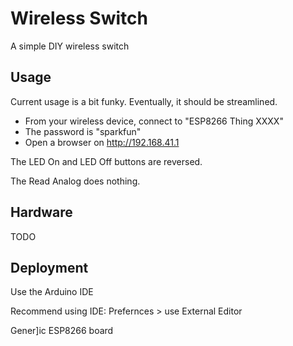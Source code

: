 # Wireless Switch

A simple DIY wireless switch

## Usage

Current usage is a bit funky. Eventually, it should be streamlined.

- From your wireless device, connect to "ESP8266 Thing XXXX"
- The password is "sparkfun"
- Open a browser on http://192.168.41.1

The LED On and LED Off buttons are reversed.

The Read Analog does nothing.

## Hardware

TODO

## Deployment

Use the Arduino IDE

Recommend using IDE: Prefernces > use External Editor

Gener]ic ESP8266 board
